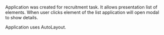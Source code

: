 Application was created for recruitment task. It allows presentation list of elements. When user clicks element of the list application will open modal to show details.

Application uses AutoLayout.
